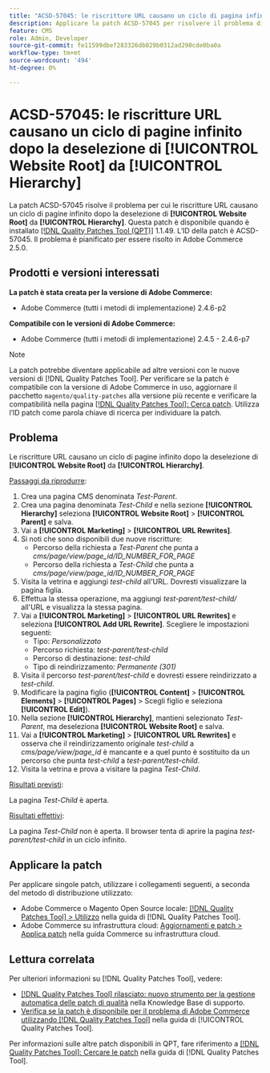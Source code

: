 ```yaml
---
title: "ACSD-57045: le riscritture URL causano un ciclo di pagina infinito dopo che [!UICONTROL Website Root] è stato deselezionato da [!UICONTROL Hierarchy]"
description: Applicare la patch ACSD-57045 per risolvere il problema di Adobe Commerce, per cui le riscritture URL causano un ciclo di pagine infinito dopo la deselezione di [!UICONTROL Website Root] da [!UICONTROL Hierarchy].
feature: CMS
role: Admin, Developer
source-git-commit: fe11599dbef283326db029b0312ad290cde0ba0a
workflow-type: tm+mt
source-wordcount: '494'
ht-degree: 0%

---
```



# ACSD-57045: le riscritture URL causano un ciclo di pagine infinito dopo la deselezione di [!UICONTROL Website Root] da [!UICONTROL Hierarchy]

La patch ACSD-57045 risolve il problema per cui le riscritture URL causano un ciclo di pagine infinito dopo la deselezione di **[!UICONTROL Website Root]** da **[!UICONTROL Hierarchy]**. Questa patch è disponibile quando è installato [[!DNL Quality Patches Tool (QPT)]](https://experienceleague.adobe.com/it/docs/commerce-knowledge-base/kb/announcements/commerce-announcements/magento-quality-patches-released-new-tool-to-self-serve-quality-patches) 1.1.49. L’ID della patch è ACSD-57045. Il problema è pianificato per essere risolto in Adobe Commerce 2.5.0.

## Prodotti e versioni interessati

**La patch è stata creata per la versione di Adobe Commerce:**

* Adobe Commerce (tutti i metodi di implementazione) 2.4.6-p2

**Compatibile con le versioni di Adobe Commerce:**

* Adobe Commerce (tutti i metodi di implementazione) 2.4.5 - 2.4.6-p7

>[!NOTE]
>
>La patch potrebbe diventare applicabile ad altre versioni con le nuove versioni di [!DNL Quality Patches Tool]. Per verificare se la patch è compatibile con la versione di Adobe Commerce in uso, aggiornare il pacchetto `magento/quality-patches` alla versione più recente e verificare la compatibilità nella pagina [[!DNL Quality Patches Tool]: Cerca patch](https://experienceleague.adobe.com/tools/commerce-quality-patches/index.html?lang=it). Utilizza l’ID patch come parola chiave di ricerca per individuare la patch.

## Problema

Le riscritture URL causano un ciclo di pagine infinito dopo la deselezione di **[!UICONTROL Website Root]** da **[!UICONTROL Hierarchy]**.

<u>Passaggi da riprodurre</u>:

1. Crea una pagina CMS denominata *Test-Parent*.
1. Crea una pagina denominata *Test-Child* e nella sezione **[!UICONTROL Hierarchy]** seleziona **[!UICONTROL Website Root]** > **[!UICONTROL Parent]** e salva.
1. Vai a **[!UICONTROL Marketing]** > **[!UICONTROL URL Rewrites]**.
1. Si noti che sono disponibili due nuove riscritture:
   * Percorso della richiesta a *Test-Parent* che punta a *cms/page/view/page_id/ID_NUMBER_FOR_PAGE*
   * Percorso della richiesta a *Test-Child* che punta a *cms/page/view/page_id/ID_NUMBER_FOR_PAGE*
1. Visita la vetrina e aggiungi *test-child* all&#39;URL. Dovresti visualizzare la pagina figlia.
1. Effettua la stessa operazione, ma aggiungi *test-parent/test-child/* all&#39;URL e visualizza la stessa pagina.
1. Vai a **[!UICONTROL Marketing]** > **[!UICONTROL URL Rewrites]** e seleziona **[!UICONTROL Add URL Rewrite]**. Scegliere le impostazioni seguenti:
   * Tipo: *Personalizzato*
   * Percorso richiesta: *test-parent/test-child*
   * Percorso di destinazione: *test-child*
   * Tipo di reindirizzamento: *Permanente (301)*
1. Visita il percorso *test-parent/test-child* e dovresti essere reindirizzato a *test-child*.
1. Modificare la pagina figlio (**[!UICONTROL Content]** > **[!UICONTROL Elements]** > **[!UICONTROL Pages]** > Scegli figlio e seleziona **[!UICONTROL Edit]**).
1. Nella sezione **[!UICONTROL Hierarchy]**, mantieni selezionato *Test-Parent*, ma deseleziona **[!UICONTROL Website Root]** e salva.
1. Vai a **[!UICONTROL Marketing]** > **[!UICONTROL URL Rewrites]** e osserva che il reindirizzamento originale *test-child* a *cms/page/view/page_id* è mancante e a quel punto è sostituito da un percorso che punta *test-child* a *test-parent/test-child*.
1. Visita la vetrina e prova a visitare la pagina *Test-Child*.

<u>Risultati previsti</u>:

La pagina *Test-Child* è aperta.

<u>Risultati effettivi</u>:

La pagina *Test-Child* non è aperta. Il browser tenta di aprire la pagina *test-parent/test-child* in un ciclo infinito.

## Applicare la patch

Per applicare singole patch, utilizzare i collegamenti seguenti, a seconda del metodo di distribuzione utilizzato:

* Adobe Commerce o Magento Open Source locale: [[!DNL Quality Patches Tool] > Utilizzo](/help/tools/quality-patches-tool/usage.md) nella guida di [!DNL Quality Patches Tool].
* Adobe Commerce su infrastruttura cloud: [Aggiornamenti e patch > Applica patch](https://experienceleague.adobe.com/docs/commerce-cloud-service/user-guide/develop/upgrade/apply-patches.html?lang=it) nella guida Commerce su infrastruttura cloud.

## Lettura correlata

Per ulteriori informazioni su [!DNL Quality Patches Tool], vedere:

* [[!DNL Quality Patches Tool] rilasciato: nuovo strumento per la gestione automatica delle patch di qualità](https://experienceleague.adobe.com/it/docs/commerce-knowledge-base/kb/announcements/commerce-announcements/magento-quality-patches-released-new-tool-to-self-serve-quality-patches) nella Knowledge Base di supporto.
* [Verifica se la patch è disponibile per il problema di Adobe Commerce utilizzando  [!DNL Quality Patches Tool]](/help/tools/quality-patches-tool/patches-available-in-qpt/check-patch-for-magento-issue-with-magento-quality-patches.md) nella guida di [!UICONTROL Quality Patches Tool].


Per informazioni sulle altre patch disponibili in QPT, fare riferimento a [[!DNL Quality Patches Tool]: Cercare le patch](https://experienceleague.adobe.com/tools/commerce-quality-patches/index.html?lang=it) nella guida di [!DNL Quality Patches Tool].
